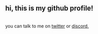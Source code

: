 ## hi, this is my github profile!

<br>
you can talk to me on <a href="https://twitter.com/twikipediafan16" target="_blank" rel="noreferrer">twitter</a> or <a href="https://discord.com/users/388688451173875728" target="_blank" rel="noreferrer">discord.</a>
</br>




